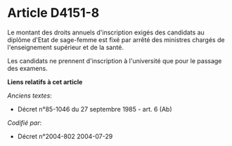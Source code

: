 # Article D4151-8

Le montant des droits annuels d'inscription exigés des candidats au diplôme d'Etat de sage-femme est fixé par arrêté des
ministres chargés de l'enseignement supérieur et de la santé.

Les candidats ne prennent d'inscription à l'université que pour le passage des examens.

**Liens relatifs à cet article**

_Anciens textes_:

  - Décret n°85-1046 du 27 septembre 1985 - art. 6 (Ab)

_Codifié par_:

  - Décret n°2004-802 2004-07-29
